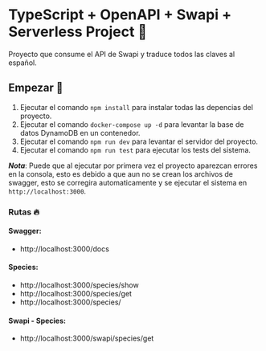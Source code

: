 
# TypeScript + OpenAPI + Swapi + Serverless Project 📝  
  Proyecto que consume el API de Swapi y traduce todos las claves al español.
  
  ## Empezar 🚀  
  
  1. Ejecutar el comando `npm install` para instalar todas las depencias del proyecto.
  2. Ejecutar el comando `docker-compose up -d` para levantar la base de datos DynamoDB en un contenedor.
  3. Ejecutar el comando `npm run dev` para levantar el servidor del proyecto. 
  4. Ejecutar el comando `npm run test` para ejecutar los tests del sistema. 

  ___Nota___: Puede que al ejecutar por primera vez el proyecto aparezcan errores en la consola, 
  esto es debido a que aun no se crean los archivos de swagger, esto se corregira automaticamente y se 
  ejecutar el sistema en `http://localhost:3000`. 

  ### Rutas 🔥  

  #### Swagger:

  - http://localhost:3000/docs

  #### Species: 

  - http://localhost:3000/species/show
  - http://localhost:3000/species/get
  - http://localhost:3000/species/

  #### Swapi - Species:

  - http://localhost:3000/swapi/species/get
